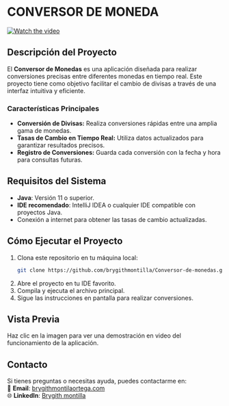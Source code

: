 # **CONVERSOR DE MONEDA**

[![Watch the video](https://github.com/brygithmontilla/Conversor-de-monedas/blob/main/Anotaci%C3%B3n%202024-10-28%20115357.jpg)](https://github.com/brygithmontilla/Conversor-de-monedas/blob/main/20241028_112445%20(online-video-cutter.com).mp4)

## **Descripción del Proyecto**
El **Conversor de Monedas** es una aplicación diseñada para realizar conversiones precisas entre diferentes monedas en tiempo real. Este proyecto tiene como objetivo facilitar el cambio de divisas a través de una interfaz intuitiva y eficiente.

### **Características Principales**
- **Conversión de Divisas:** Realiza conversiones rápidas entre una amplia gama de monedas.
- **Tasas de Cambio en Tiempo Real:** Utiliza datos actualizados para garantizar resultados precisos.
- **Registro de Conversiones:** Guarda cada conversión con la fecha y hora para consultas futuras.

## **Requisitos del Sistema**
- **Java**: Versión 11 o superior.
- **IDE recomendado**: IntelliJ IDEA o cualquier IDE compatible con proyectos Java.
- Conexión a internet para obtener las tasas de cambio actualizadas.

## **Cómo Ejecutar el Proyecto**
1. Clona este repositorio en tu máquina local:
   ```bash
   git clone https://github.com/brygithmontilla/Conversor-de-monedas.git
2. Abre el proyecto en tu IDE favorito.
3. Compila y ejecuta el archivo principal.
4. Sigue las instrucciones en pantalla para realizar conversiones.

## **Vista Previa**
Haz clic en la imagen para ver una demostración en video del funcionamiento de la aplicación.

## **Contacto**
Si tienes preguntas o necesitas ayuda, puedes contactarme en:  
📧 **Email**: [brygithmontilaortega.com](brygithmontillaortega@gmail.com)  
🌐 **LinkedIn**: [Brygith montilla](www.linkedin.com/in/brygith-montilla)  

